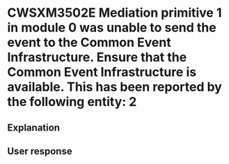 # CWSXM3502E Mediation primitive 1 in module 0 was unable to send the event to the Common Event Infrastructure. Ensure that the Common Event Infrastructure is available. This has been reported by the following entity: 2

## Explanation

## User response